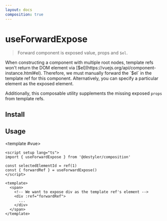 ```yaml
---
layout: docs
composition: true
---
```


# useForwardExpose

> Forward component is exposed value, props and `$el`.

When constructing a component with multiple root nodes, template refs won't return the DOM element via [$el](https://vuejs.org/api/component-instance.html#el). Therefore, we must manually forward the `$el` in the template ref for this component. Alternatively, you can specify a particular element as the exposed element.

Additionally, this composable utility supplements the missing exposed `props` from template refs.

## Install

<CodeGroupPackage name="@destyler/composition" />

## Usage

<CodePreview :tabs="[
  {value: 'vue', label: 'index.vue', icon: 'vscode-icons:file-type-vue'},
]">

<template #vue>

```vue
<script setup lang="ts">
import { useForwardExpose } from '@destyler/composition'

const selectedElementId = ref(1)
const { forwardRef } = useForwardExpose()
</script>

<template>
  <span>
    <!-- We want to expose div as the template ref's element -->
    <div :ref="forwardRef">
      ...
    </div>
  </span>
</template>
```

</template>

</CodePreview>
